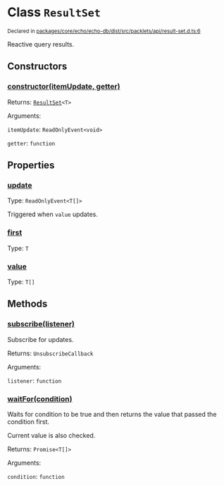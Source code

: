 # Class `ResultSet`
<sub>Declared in [packages/core/echo/echo-db/dist/src/packlets/api/result-set.d.ts:6]()</sub>


Reactive query results.

## Constructors
### [constructor(itemUpdate, getter)]()


Returns: <code>[ResultSet](/api/@dxos/client/classes/ResultSet)&lt;T&gt;</code>

Arguments: 

`itemUpdate`: <code>ReadOnlyEvent&lt;void&gt;</code>

`getter`: <code>function</code>

## Properties
### [update]()
Type: <code>ReadOnlyEvent&lt;T[]&gt;</code>

Triggered when  `value`  updates.
### [first]()
Type: <code>T</code>
### [value]()
Type: <code>T[]</code>

## Methods
### [subscribe(listener)]()


Subscribe for updates.

Returns: <code>UnsubscribeCallback</code>

Arguments: 

`listener`: <code>function</code>
### [waitFor(condition)]()


Waits for condition to be true and then returns the value that passed the condition first.

Current value is also checked.

Returns: <code>Promise&lt;T[]&gt;</code>

Arguments: 

`condition`: <code>function</code>